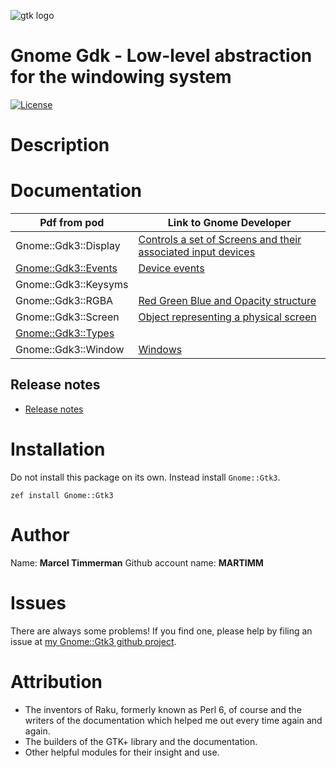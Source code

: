 ![gtk logo][logo]

# Gnome Gdk - Low-level abstraction for the windowing system

[![License](http://martimm.github.io/label/License-label.svg)](http://www.perlfoundation.org/artistic_license_2_0)

# Description

# Documentation

| Pdf from pod | Link to Gnome Developer |
|-------|--------------|
| Gnome::Gdk3::Display | [Controls a set of Screens and their associated input devices][GdkDisplay]
| [Gnome::Gdk3::Events][Gnome::Gdk3::Events pdf] | [Device events][GdkEventTypes]
| Gnome::Gdk3::Keysyms |
| Gnome::Gdk3::RGBA | [Red Green Blue and Opacity structure][GdkRGBA]
| Gnome::Gdk3::Screen | [Object representing a physical screen][GdkScreen]
| [Gnome::Gdk3::Types][Gnome::Gdk3::Types pdf] |
| Gnome::Gdk3::Window | [Windows][GdkWindow]

## Release notes
* [Release notes][changes]

# Installation
Do not install this package on its own. Instead install `Gnome::Gtk3`.

`zef install Gnome::Gtk3`


# Author

Name: **Marcel Timmerman**
Github account name: **MARTIMM**

# Issues

There are always some problems! If you find one, please help by filing an issue at [my Gnome::Gtk3 github project][issues].

# Attribution
* The inventors of Raku, formerly known as Perl 6, of course and the writers of the documentation which helped me out every time again and again.
* The builders of the GTK+ library and the documentation.
* Other helpful modules for their insight and use.

[//]: # (---- [refs] ----------------------------------------------------------)
[changes]: https://github.com/MARTIMM/gnome-gdk/blob/master/CHANGES.md
[logo]: https://github.com/MARTIMM/gnome-gdk/blob/master/doc/images/gtk-logo-100.png
[issues]: https://github.com/MARTIMM/gnome-gtk3/issues

[GdkDisplay]: https://developer.gnome.org/gdk3/stable/GdkDisplay.html
[GdkEventTypes]: https://developer.gnome.org/gdk3/stable/gdk3-Event-Structures.html
[GdkRGBA]: https://developer.gnome.org/gdk3/stable/gdk3-RGBA-Colors.html
[GdkScreen]: https://developer.gnome.org/gdk3/stable/GdkScreen.html
[GdkWindow]: https://developer.gnome.org/gdk3/stable/gdk3-Windows.html


[Gnome::Gdk3::Events html]: https://nbviewer.jupyter.org/github/MARTIMM/gnome-gdk3/blob/master/doc/EventTypes.html
[Gnome::Gdk3::Events pdf]: https://nbviewer.jupyter.org/github/MARTIMM/gnome-gdk3/blob/master/doc/EventTypes.pdf
[Gnome::Gdk3::Types html]: https://nbviewer.jupyter.org/github/MARTIMM/gnome-gdk3/blob/master/doc/Types.html
[Gnome::Gdk3::Types pdf]: https://nbviewer.jupyter.org/github/MARTIMM/gnome-gdk3/blob/master/doc/Types.pdf
